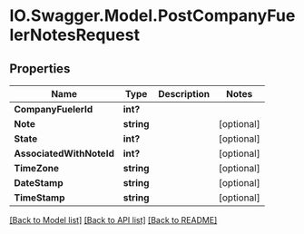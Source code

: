 # IO.Swagger.Model.PostCompanyFuelerNotesRequest
## Properties

Name | Type | Description | Notes
------------ | ------------- | ------------- | -------------
**CompanyFuelerId** | **int?** |  | 
**Note** | **string** |  | [optional] 
**State** | **int?** |  | [optional] 
**AssociatedWithNoteId** | **int?** |  | [optional] 
**TimeZone** | **string** |  | [optional] 
**DateStamp** | **string** |  | [optional] 
**TimeStamp** | **string** |  | [optional] 

[[Back to Model list]](../README.md#documentation-for-models) [[Back to API list]](../README.md#documentation-for-api-endpoints) [[Back to README]](../README.md)

